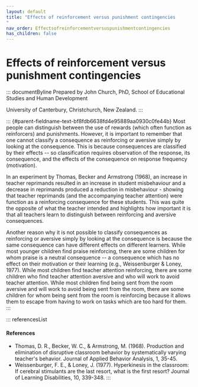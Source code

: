 ```yaml
---
layout: default
title: "Effects of reinforcement versus punishment contingencies 
"
nav_order: Effectsofreinforcementversuspunishmentcontingencies
has_children: false
---
```

# Effects of reinforcement versus punishment contingencies 


::: documentByline
Prepared by John Church, PhD, School of Educational Studies and Human
Development

University of Canterbury, Christchurch, New Zealand.
:::

::: {#parent-fieldname-text-bf8fdb6638fd4e95889aa0930c0fe44b}
Most people can distinguish between the use of rewards (which often
function as reinforcers) and punishments. However, it is important to
remember that one cannot classify a consequence as reinforcing or
aversive simply by looking at the consequence. This is because
consequences are classified by their effects -- so classification
requires observation of the response, its consequence, and the effects
of the consequence on response frequency (motivation).

In an experiment by Thomas, Becker and Armstrong (1968), an increase in
teacher reprimands resulted in an increase in student misbehaviour and a
decrease in reprimands produced a reduction in misbehaviour - showing
that teacher reprimands (and the accompanying teacher attention) were
function as a reinforcing consequence for these students. This was quite
the opposite of what the teacher intended and highlights how important
it is that all teachers learn to distinguish between reinforcing and
aversive consequences.

Another reason why it is not possible to classify consequences as
reinforcing or aversive simply by looking at the consequence is because
the same consequence can have different effects on different learners.
While most younger children find praise reinforcing, there are some
children for whom praise is a neutral consequence -- a consequence which
has no effect on their motivation or their learning (e.g., Weissenburger
& Loney, 1977). While most children find teacher attention reinforcing,
there are some children who find teacher attention aversive and who will
work to avoid teacher attention. While most children find being sent
from the room aversive and will work to avoid being sent from the room,
there are some children for whom being sent from the room is reinforcing
because it allows them to escape from having to work on tasks which are
too hard for them.
:::

::: referencesList
#### References

-   Thomas, D. R., Becker, W. C., & Armstrong, M. (1968). Production and
    elimination of disruptive classroom behavior by systematically
    varying teacher\'s behavior. Journal of Applied Behavior Analysis,
    1, 35-45.
-   Weissenburger, F. E., & Loney, J. (1977). Hyperkinesis in the
    classroom: If cerebral stimulants are the last resort, what is the
    first resort? Journal of Learning Disabilities, 10, 339-348.
:::
